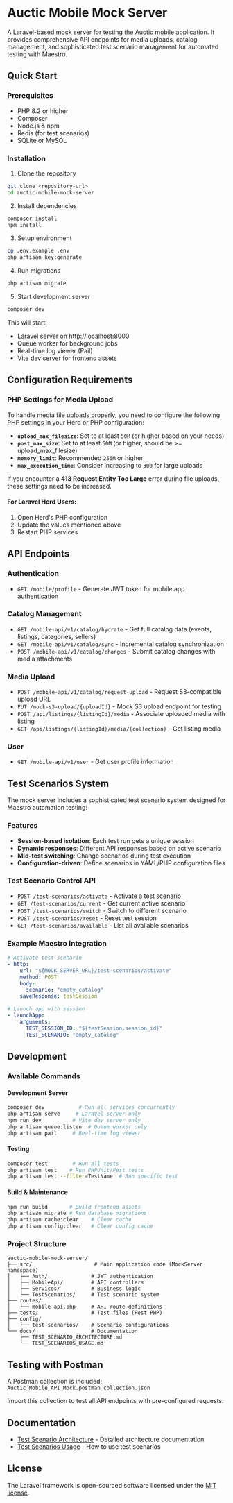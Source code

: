 # Auctic Mobile Mock Server

A Laravel-based mock server for testing the Auctic mobile application. It provides comprehensive API endpoints for media uploads, catalog management, and sophisticated test scenario management for automated testing with Maestro.

## Quick Start

### Prerequisites
- PHP 8.2 or higher
- Composer
- Node.js & npm
- Redis (for test scenarios)
- SQLite or MySQL

### Installation

1. Clone the repository
```bash
git clone <repository-url>
cd auctic-mobile-mock-server
```

2. Install dependencies
```bash
composer install
npm install
```

3. Setup environment
```bash
cp .env.example .env
php artisan key:generate
```

4. Run migrations
```bash
php artisan migrate
```

5. Start development server
```bash
composer dev
```

This will start:
- Laravel server on http://localhost:8000
- Queue worker for background jobs
- Real-time log viewer (Pail)
- Vite dev server for frontend assets

## Configuration Requirements

### PHP Settings for Media Upload

To handle media file uploads properly, you need to configure the following PHP settings in your Herd or PHP configuration:

- **`upload_max_filesize`**: Set to at least `50M` (or higher based on your needs)
- **`post_max_size`**: Set to at least `50M` (or higher, should be >= upload_max_filesize)
- **`memory_limit`**: Recommended `256M` or higher
- **`max_execution_time`**: Consider increasing to `300` for large uploads

If you encounter a **413 Request Entity Too Large** error during file uploads, these settings need to be increased.

#### For Laravel Herd Users:
1. Open Herd's PHP configuration
2. Update the values mentioned above
3. Restart PHP services

## API Endpoints

### Authentication
- `GET /mobile/profile` - Generate JWT token for mobile app authentication

### Catalog Management
- `GET /mobile-api/v1/catalog/hydrate` - Get full catalog data (events, listings, categories, sellers)
- `GET /mobile-api/v1/catalog/sync` - Incremental catalog synchronization
- `POST /mobile-api/v1/catalog/changes` - Submit catalog changes with media attachments

### Media Upload
- `POST /mobile-api/v1/catalog/request-upload` - Request S3-compatible upload URL
- `PUT /mock-s3-upload/{uploadId}` - Mock S3 upload endpoint for testing
- `POST /api/listings/{listingId}/media` - Associate uploaded media with listing
- `GET /api/listings/{listingId}/media/{collection}` - Get listing media

### User
- `GET /mobile-api/v1/user` - Get user profile information

## Test Scenarios System

The mock server includes a sophisticated test scenario system designed for Maestro automation testing:

### Features
- **Session-based isolation**: Each test run gets a unique session
- **Dynamic responses**: Different API responses based on active scenario
- **Mid-test switching**: Change scenarios during test execution
- **Configuration-driven**: Define scenarios in YAML/PHP configuration files

### Test Scenario Control API
- `POST /test-scenarios/activate` - Activate a test scenario
- `GET /test-scenarios/current` - Get current active scenario
- `POST /test-scenarios/switch` - Switch to different scenario
- `POST /test-scenarios/reset` - Reset test session
- `GET /test-scenarios/available` - List all available scenarios

### Example Maestro Integration
```yaml
# Activate test scenario
- http:
    url: "${MOCK_SERVER_URL}/test-scenarios/activate"
    method: POST
    body:
      scenario: "empty_catalog"
    saveResponse: testSession

# Launch app with session
- launchApp:
    arguments:
      TEST_SESSION_ID: "${testSession.session_id}"
      TEST_SCENARIO: "empty_catalog"
```

## Development

### Available Commands

#### Development Server
```bash
composer dev           # Run all services concurrently
php artisan serve     # Laravel server only
npm run dev          # Vite dev server only
php artisan queue:listen  # Queue worker only
php artisan pail     # Real-time log viewer
```

#### Testing
```bash
composer test        # Run all tests
php artisan test    # Run PHPUnit/Pest tests
php artisan test --filter=TestName  # Run specific test
```

#### Build & Maintenance
```bash
npm run build       # Build frontend assets
php artisan migrate # Run database migrations
php artisan cache:clear    # Clear cache
php artisan config:clear   # Clear config cache
```

### Project Structure
```
auctic-mobile-mock-server/
├── src/                    # Main application code (MockServer namespace)
│   ├── Auth/              # JWT authentication
│   ├── MobileApi/         # API controllers
│   ├── Services/          # Business logic
│   └── TestScenarios/     # Test scenario system
├── routes/
│   └── mobile-api.php     # API route definitions
├── tests/                 # Test files (Pest PHP)
├── config/
│   └── test-scenarios/    # Scenario configurations
└── docs/                  # Documentation
    ├── TEST_SCENARIO_ARCHITECTURE.md
    └── TEST_SCENARIOS_USAGE.md
```

## Testing with Postman

A Postman collection is included: `Auctic_Mobile_API_Mock.postman_collection.json`

Import this collection to test all API endpoints with pre-configured requests.

## Documentation

- [Test Scenario Architecture](docs/TEST_SCENARIO_ARCHITECTURE.md) - Detailed architecture documentation
- [Test Scenarios Usage](docs/TEST_SCENARIOS_USAGE.md) - How to use test scenarios

## License

The Laravel framework is open-sourced software licensed under the [MIT license](https://opensource.org/licenses/MIT).

